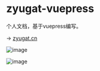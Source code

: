 # zyugat-vuepress


个人文档，基于vuepress编写。

-> <a href="https://zyugat.cn/">zyugat.cn<a>

![image](https://user-images.githubusercontent.com/59011602/147407624-c7372c60-7d22-48e0-a94b-8b087de7fc65.png)
  
  ![image](https://user-images.githubusercontent.com/59011602/147407629-b2e9b75d-23a9-4492-b9a7-ed087c92c88f.png)
